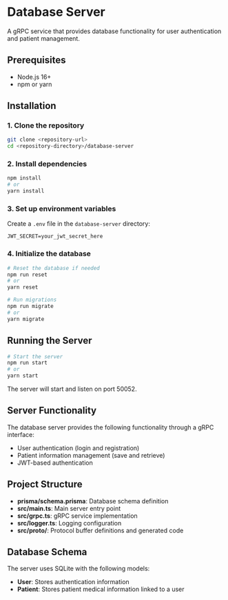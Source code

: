 # Database Server

A gRPC service that provides database functionality for user authentication and patient management.

## Prerequisites

- Node.js 16+ 
- npm or yarn

## Installation

### 1. Clone the repository

```bash
git clone <repository-url>
cd <repository-directory>/database-server
```

### 2. Install dependencies

```bash
npm install
# or
yarn install
```

### 3. Set up environment variables

Create a `.env` file in the `database-server` directory:

```
JWT_SECRET=your_jwt_secret_here
```

### 4. Initialize the database

```bash
# Reset the database if needed
npm run reset
# or
yarn reset

# Run migrations
npm run migrate
# or
yarn migrate
```

## Running the Server

```bash
# Start the server
npm run start
# or
yarn start
```

The server will start and listen on port 50052.

## Server Functionality

The database server provides the following functionality through a gRPC interface:

- User authentication (login and registration)
- Patient information management (save and retrieve)
- JWT-based authentication

## Project Structure

- **prisma/schema.prisma**: Database schema definition
- **src/main.ts**: Main server entry point
- **src/grpc.ts**: gRPC service implementation
- **src/logger.ts**: Logging configuration
- **src/proto/**: Protocol buffer definitions and generated code

## Database Schema

The server uses SQLite with the following models:

- **User**: Stores authentication information
- **Patient**: Stores patient medical information linked to a user 